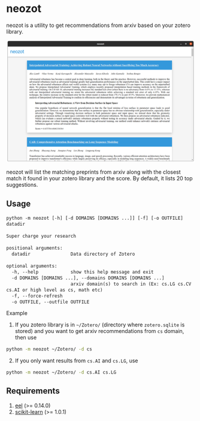 # neozot
neozot is a utility to get recommendations from arxiv based on your zotero library.

![as](./imgs/neozot.png)

neozot will list the matching preprints from arxiv along with the closest match it
found in your zotero library and the score. By default, it lists 20 top suggestions.

## Usage
```
python -m neozot [-h] [-d DOMAINS [DOMAINS ...]] [-f] [-o OUTFILE] datadir

Super charge your research

positional arguments:
  datadir               Data directory of Zotero

optional arguments:
  -h, --help            show this help message and exit
  -d DOMAINS [DOMAINS ...], --domains DOMAINS [DOMAINS ...]
                        arxiv domain(s) to search in (Ex: cs.LG cs.CV cs.AI or high level as cs, math etc)
  -f, --force-refresh
  -o OUTFILE, --outfile OUTFILE
```

Example

1. If you zotero library is in `~/Zotero/` (directory where `zotero.sqlite` is stored) and you
want to get arxiv recommendations from `cs` domain, then use
```bash
python -m neozot ~/Zotero/ -d cs
```
2. If you only want results from `cs.AI` and `cs.LG`, use
```bash
python -m neozot ~/Zotero/ -d cs.AI cs.LG
```

## Requirements
1. [eel](https://pypi.org/project/Eel/) (>= 0.14.0)
2. [scikit-learn](https://pypi.org/project/scikit-learn/) (>= 1.0.1)
